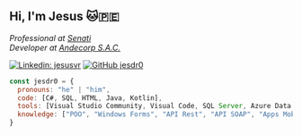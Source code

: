 <h2> Hi, I'm Jesus 🐱🇵🇪</h2>
<p><em>Professional at <a href="https://www.senati.edu.pe">Senati</a></br>Developer at <a href="https://www.linkedin.com/company/andecorp-sac/mycompany/">Andecorp S.A.C.</a>
</em></p>

[![Linkedin: jesusvr](https://img.shields.io/badge/-jesusvr-blue?style=flat-square&logo=Linkedin&logoColor=white&link=https://www.linkedin.com/in/jesus-velasquez-rojas/)](https://www.linkedin.com/in/jesus-velasquez-rojas/)
[![GitHub jesdr0](https://img.shields.io/github/followers/jesdr0?label=follow&style=social)](https://github.com/Jesdr0)

```javascript
const jesdr0 = {
  pronouns: "he" | "him",
  code: [C#, SQL, HTML, Java, Kotlin],
  tools: [Visual Studio Community, Visual Code, SQL Server, Azure Data Studio, Postman, Kalipso Studio, IntelliJ],
  knowledge: ["POO", "Windows Forms", "API Rest", "API SOAP", "Apps Mobiles"]
}
```
